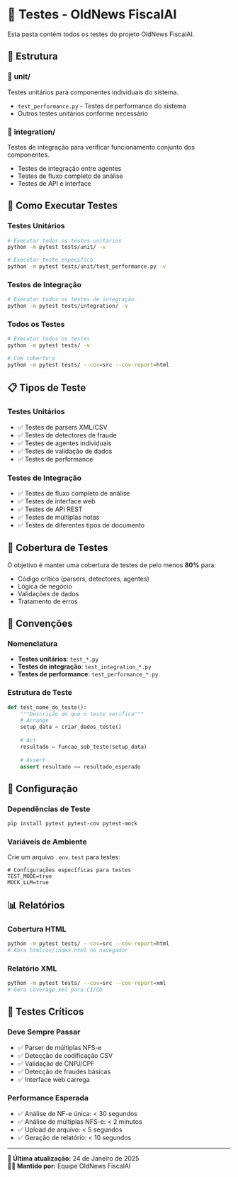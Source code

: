 # 🧪 Testes - OldNews FiscalAI

Esta pasta contém todos os testes do projeto OldNews FiscalAI.

## 📁 Estrutura

### 🔬 **unit/**
Testes unitários para componentes individuais do sistema.

- `test_performance.py` - Testes de performance do sistema
- Outros testes unitários conforme necessário

### 🔗 **integration/**
Testes de integração para verificar funcionamento conjunto dos componentes.

- Testes de integração entre agentes
- Testes de fluxo completo de análise
- Testes de API e interface

## 🚀 **Como Executar Testes**

### **Testes Unitários**
```bash
# Executar todos os testes unitários
python -m pytest tests/unit/ -v

# Executar teste específico
python -m pytest tests/unit/test_performance.py -v
```

### **Testes de Integração**
```bash
# Executar todos os testes de integração
python -m pytest tests/integration/ -v
```

### **Todos os Testes**
```bash
# Executar todos os testes
python -m pytest tests/ -v

# Com cobertura
python -m pytest tests/ --cov=src --cov-report=html
```

## 📋 **Tipos de Teste**

### **Testes Unitários**
- ✅ Testes de parsers XML/CSV
- ✅ Testes de detectores de fraude
- ✅ Testes de agentes individuais
- ✅ Testes de validação de dados
- ✅ Testes de performance

### **Testes de Integração**
- ✅ Testes de fluxo completo de análise
- ✅ Testes de interface web
- ✅ Testes de API REST
- ✅ Testes de múltiplas notas
- ✅ Testes de diferentes tipos de documento

## 🎯 **Cobertura de Testes**

O objetivo é manter uma cobertura de testes de pelo menos **80%** para:
- Código crítico (parsers, detectores, agentes)
- Lógica de negócio
- Validações de dados
- Tratamento de erros

## 📝 **Convenções**

### **Nomenclatura**
- **Testes unitários**: `test_*.py`
- **Testes de integração**: `test_integration_*.py`
- **Testes de performance**: `test_performance_*.py`

### **Estrutura de Teste**
```python
def test_nome_do_teste():
    """Descrição do que o teste verifica"""
    # Arrange
    setup_data = criar_dados_teste()
    
    # Act
    resultado = funcao_sob_teste(setup_data)
    
    # Assert
    assert resultado == resultado_esperado
```

## 🔧 **Configuração**

### **Dependências de Teste**
```bash
pip install pytest pytest-cov pytest-mock
```

### **Variáveis de Ambiente**
Crie um arquivo `.env.test` para testes:
```env
# Configurações específicas para testes
TEST_MODE=true
MOCK_LLM=true
```

## 📊 **Relatórios**

### **Cobertura HTML**
```bash
python -m pytest tests/ --cov=src --cov-report=html
# Abra htmlcov/index.html no navegador
```

### **Relatório XML**
```bash
python -m pytest tests/ --cov=src --cov-report=xml
# Gera coverage.xml para CI/CD
```

## 🚨 **Testes Críticos**

### **Deve Sempre Passar**
- ✅ Parser de múltiplas NFS-e
- ✅ Detecção de codificação CSV
- ✅ Validação de CNPJ/CPF
- ✅ Detecção de fraudes básicas
- ✅ Interface web carrega

### **Performance Esperada**
- ✅ Análise de NF-e única: < 30 segundos
- ✅ Análise de múltiplas NFS-e: < 2 minutos
- ✅ Upload de arquivo: < 5 segundos
- ✅ Geração de relatório: < 10 segundos

---

**📅 Última atualização:** 24 de Janeiro de 2025  
**👨‍💻 Mantido por:** Equipe OldNews FiscalAI
